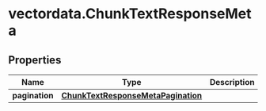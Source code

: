 # vectordata.ChunkTextResponseMeta

## Properties

Name | Type | Description | Notes
------------ | ------------- | ------------- | -------------
**pagination** | [**ChunkTextResponseMetaPagination**](ChunkTextResponseMetaPagination.md) |  | [optional] 



